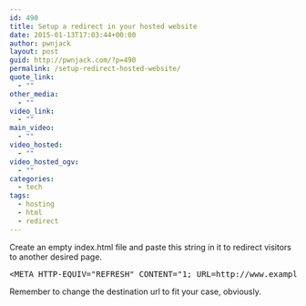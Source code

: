 ```yaml
---
id: 490
title: Setup a redirect in your hosted website
date: 2015-01-13T17:03:44+00:00
author: pwnjack
layout: post
guid: http://pwnjack.com/?p=490
permalink: /setup-redirect-hosted-website/
quote_link:
  - ""
other_media:
  - ""
video_link:
  - ""
main_video:
  - ""
video_hosted:
  - ""
video_hosted_ogv:
  - ""
categories:
  - tech
tags:
  - hosting
  - html
  - redirect
---
```

Create an empty index.html file and paste this string in it to redirect visitors to another desired page.

<pre class="brush: xml; title: ; notranslate" title="">&lt;META HTTP-EQUIV="REFRESH" CONTENT="1; URL=http://www.exampledomainname.com"&gt;
</pre>

Remember to change the destination url to fit your case, obviously.